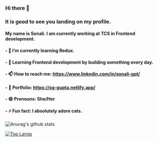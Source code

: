 ### Hi there 👋
###  It is good to see you landing on my profile.
#### My name is Sonali. I am currently working at TCS in Frontend development.
#### - 🔭 I’m currently learning Redux.
#### - 🌱 Learning Frontend development by building something every day.
#### - 📫 How to reach me: https://www.linkedin.com/in/sonali-gpt/
#### - :pushpin: Portfolio: https://sg-gupta.netlify.app/
#### - 😄 Pronouns: She/Her
#### - ⚡ Fun fact: I absolutely adore cats.

![Anurag's github stats](https://github-readme-stats.vercel.app/api?username=slytherin20)

[![Top Langs](https://github-readme-stats.vercel.app/api/top-langs/?username=slytherin20)](https://github.com/anuraghazra/github-readme-stats)
